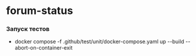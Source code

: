 # forum-status

### Запуск тестов 
- docker compose -f .github/test/unit/docker-compose.yaml up --build --abort-on-container-exit